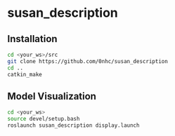 # susan_description

## Installation
```sh
cd <your_ws>/src
git clone https://github.com/0nhc/susan_description
cd ..
catkin_make
```

## Model Visualization
```sh
cd <your_ws>
source devel/setup.bash
roslaunch susan_description display.launch
```
